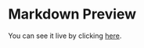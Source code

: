 # Markdown Preview
You can see it live by clicking [here](https://ivanzlatoff.github.io/Markdown-Preview/).
